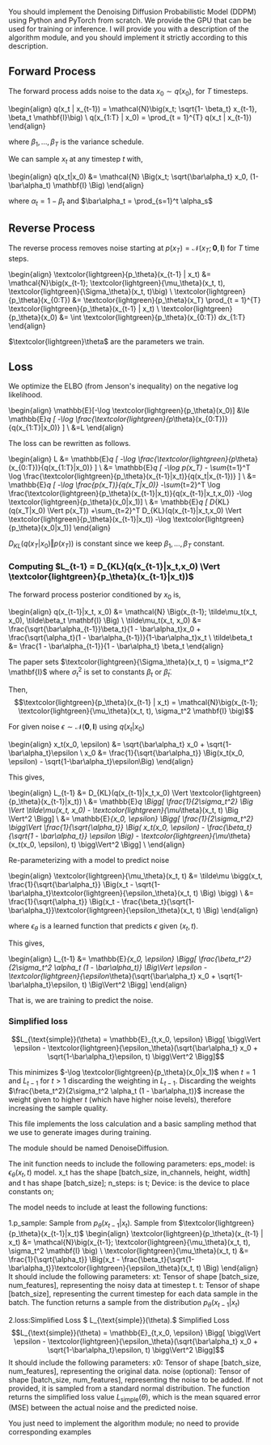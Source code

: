 You should implement the Denoising Diffusion Probabilistic Model (DDPM) using Python and PyTorch from scratch. We provide the GPU that can be used for training or inference.
I will provide you with a description of the algorithm module, and you should implement it strictly according to this description. 


## Forward Process

The forward process adds noise to the data $x_0 \sim q(x_0)$, for $T$ timesteps.

\begin{align}
q(x_t | x_{t-1}) = \mathcal{N}\big(x_t; \sqrt{1-  \beta_t} x_{t-1}, \beta_t \mathbf{I}\big) \\
q(x_{1:T} | x_0) = \prod_{t = 1}^{T} q(x_t | x_{t-1})
\end{align}

where $\beta_1, \dots, \beta_T$ is the variance schedule.

We can sample $x_t$ at any timestep $t$ with,

\begin{align}
q(x_t|x_0) &= \mathcal{N} \Big(x_t; \sqrt{\bar\alpha_t} x_0, (1-\bar\alpha_t) \mathbf{I} \Big)
\end{align}

where $\alpha_t = 1 - \beta_t$ and $\bar\alpha_t = \prod_{s=1}^t \alpha_s$

## Reverse Process

The reverse process removes noise starting at $p(x_T) = \mathcal{N}(x_T; \mathbf{0}, \mathbf{I})$
for $T$ time steps.

\begin{align}
\textcolor{lightgreen}{p_\theta}(x_{t-1} | x_t) &= \mathcal{N}\big(x_{t-1};
 \textcolor{lightgreen}{\mu_\theta}(x_t, t), \textcolor{lightgreen}{\Sigma_\theta}(x_t, t)\big) \\
\textcolor{lightgreen}{p_\theta}(x_{0:T}) &= \textcolor{lightgreen}{p_\theta}(x_T) \prod_{t = 1}^{T} \textcolor{lightgreen}{p_\theta}(x_{t-1} | x_t) \\
\textcolor{lightgreen}{p_\theta}(x_0) &= \int \textcolor{lightgreen}{p_\theta}(x_{0:T}) dx_{1:T}
\end{align}

$\textcolor{lightgreen}\theta$ are the parameters we train.

## Loss

We optimize the ELBO (from Jenson's inequality) on the negative log likelihood.

\begin{align}
\mathbb{E}[-\log \textcolor{lightgreen}{p_\theta}(x_0)]
 &\le \mathbb{E}_q [ -\log \frac{\textcolor{lightgreen}{p_\theta}(x_{0:T})}{q(x_{1:T}|x_0)} ] \\
 &=L
\end{align}

The loss can be rewritten as  follows.

\begin{align}
L
 &= \mathbb{E}_q [ -\log \frac{\textcolor{lightgreen}{p_\theta}(x_{0:T})}{q(x_{1:T}|x_0)} ] \\
 &= \mathbb{E}_q [ -\log p(x_T) - \sum_{t=1}^T \log \frac{\textcolor{lightgreen}{p_\theta}(x_{t-1}|x_t)}{q(x_t|x_{t-1})} ] \\
 &= \mathbb{E}_q [
  -\log \frac{p(x_T)}{q(x_T|x_0)}
  -\sum_{t=2}^T \log \frac{\textcolor{lightgreen}{p_\theta}(x_{t-1}|x_t)}{q(x_{t-1}|x_t,x_0)}
  -\log \textcolor{lightgreen}{p_\theta}(x_0|x_1)] \\
 &= \mathbb{E}_q [
   D_{KL}(q(x_T|x_0) \Vert p(x_T))
  +\sum_{t=2}^T D_{KL}(q(x_{t-1}|x_t,x_0) \Vert \textcolor{lightgreen}{p_\theta}(x_{t-1}|x_t))
  -\log \textcolor{lightgreen}{p_\theta}(x_0|x_1)]
\end{align}

$D_{KL}(q(x_T|x_0) \Vert p(x_T))$ is constant since we keep $\beta_1, \dots, \beta_T$ constant.

### Computing $L_{t-1} = D_{KL}(q(x_{t-1}|x_t,x_0) \Vert \textcolor{lightgreen}{p_\theta}(x_{t-1}|x_t))$

The forward process posterior conditioned by $x_0$ is,

\begin{align}
q(x_{t-1}|x_t, x_0) &= \mathcal{N} \Big(x_{t-1}; \tilde\mu_t(x_t, x_0), \tilde\beta_t \mathbf{I} \Big) \\
\tilde\mu_t(x_t, x_0) &= \frac{\sqrt{\bar\alpha_{t-1}}\beta_t}{1 - \bar\alpha_t}x_0
                         + \frac{\sqrt{\alpha_t}(1 - \bar\alpha_{t-1})}{1-\bar\alpha_t}x_t \\
\tilde\beta_t &= \frac{1 - \bar\alpha_{t-1}}{1 - \bar\alpha_t} \beta_t
\end{align}

The paper sets $\textcolor{lightgreen}{\Sigma_\theta}(x_t, t) = \sigma_t^2 \mathbf{I}$ where $\sigma_t^2$ is set to constants
$\beta_t$ or $\tilde\beta_t$.

Then,
$$\textcolor{lightgreen}{p_\theta}(x_{t-1} | x_t) = \mathcal{N}\big(x_{t-1}; \textcolor{lightgreen}{\mu_\theta}(x_t, t), \sigma_t^2 \mathbf{I} \big)$$

For given noise $\epsilon \sim \mathcal{N}(\mathbf{0}, \mathbf{I})$ using $q(x_t|x_0)$

\begin{align}
x_t(x_0, \epsilon) &= \sqrt{\bar\alpha_t} x_0 + \sqrt{1-\bar\alpha_t}\epsilon \\
x_0 &= \frac{1}{\sqrt{\bar\alpha_t}} \Big(x_t(x_0, \epsilon) -  \sqrt{1-\bar\alpha_t}\epsilon\Big)
\end{align}

This gives,

\begin{align}
L_{t-1}
 &= D_{KL}(q(x_{t-1}|x_t,x_0) \Vert \textcolor{lightgreen}{p_\theta}(x_{t-1}|x_t)) \\
 &= \mathbb{E}_q \Bigg[ \frac{1}{2\sigma_t^2}
 \Big \Vert \tilde\mu(x_t, x_0) - \textcolor{lightgreen}{\mu_\theta}(x_t, t) \Big \Vert^2 \Bigg] \\
 &= \mathbb{E}_{x_0, \epsilon} \Bigg[ \frac{1}{2\sigma_t^2}
  \bigg\Vert \frac{1}{\sqrt{\alpha_t}} \Big(
  x_t(x_0, \epsilon) - \frac{\beta_t}{\sqrt{1 - \bar\alpha_t}} \epsilon
  \Big) - \textcolor{lightgreen}{\mu_\theta}(x_t(x_0, \epsilon), t) \bigg\Vert^2 \Bigg] \\
\end{align}

Re-parameterizing with a model to predict noise

\begin{align}
\textcolor{lightgreen}{\mu_\theta}(x_t, t) &= \tilde\mu \bigg(x_t,
  \frac{1}{\sqrt{\bar\alpha_t}} \Big(x_t -
   \sqrt{1-\bar\alpha_t}\textcolor{lightgreen}{\epsilon_\theta}(x_t, t) \Big) \bigg) \\
  &= \frac{1}{\sqrt{\alpha_t}} \Big(x_t -
  \frac{\beta_t}{\sqrt{1-\bar\alpha_t}}\textcolor{lightgreen}{\epsilon_\theta}(x_t, t) \Big)
\end{align}

where $\epsilon_\theta$ is a learned function that predicts $\epsilon$ given $(x_t, t)$.

This gives,

\begin{align}
L_{t-1}
&= \mathbb{E}_{x_0, \epsilon} \Bigg[ \frac{\beta_t^2}{2\sigma_t^2 \alpha_t (1 - \bar\alpha_t)}
  \Big\Vert
  \epsilon - \textcolor{lightgreen}{\epsilon_\theta}(\sqrt{\bar\alpha_t} x_0 + \sqrt{1-\bar\alpha_t}\epsilon, t)
  \Big\Vert^2 \Bigg]
\end{align}

That is, we are training to predict the noise.

### Simplified loss

$$L_{\text{simple}}(\theta) = \mathbb{E}_{t,x_0, \epsilon} \Bigg[ \bigg\Vert
\epsilon - \textcolor{lightgreen}{\epsilon_\theta}(\sqrt{\bar\alpha_t} x_0 + \sqrt{1-\bar\alpha_t}\epsilon, t)
\bigg\Vert^2 \Bigg]$$

This minimizes $-\log \textcolor{lightgreen}{p_\theta}(x_0|x_1)$ when $t=1$ and $L_{t-1}$ for $t\gt1$ discarding the
weighting in $L_{t-1}$. Discarding the weights $\frac{\beta_t^2}{2\sigma_t^2 \alpha_t (1 - \bar\alpha_t)}$
increase the weight given to higher $t$ (which have higher noise levels), therefore increasing the sample quality.

This file implements the loss calculation and a basic sampling method that we use to generate images during
training.


The module should be named DenoiseDiffusion.

The init function needs to include the following parameters:
eps_model: is $\epsilon_\theta(x_t, t)$ model. x_t has the shape [batch_size, in_channels, height, width] and t has shape [batch_size];
n_steps: is t;
Device: is the device to place constants on;

The model needs to include at least the following functions:

1.p_sample: Sample from $p_\theta(x_{t-1}|x_t)$. 
Sample from $\textcolor{lightgreen}{p_\theta}(x_{t-1}|x_t)$
\begin{align}
        \textcolor{lightgreen}{p_\theta}(x_{t-1} | x_t) &= \mathcal{N}\big(x_{t-1};
        \textcolor{lightgreen}{\mu_\theta}(x_t, t), \sigma_t^2 \mathbf{I} \big) \\
        \textcolor{lightgreen}{\mu_\theta}(x_t, t)
          &= \frac{1}{\sqrt{\alpha_t}} \Big(x_t -
            \frac{\beta_t}{\sqrt{1-\bar\alpha_t}}\textcolor{lightgreen}{\epsilon_\theta}(x_t, t) \Big)
\end{align}
It should include the following parameters:
xt: Tensor of shape [batch_size, num_features], representing the noisy data at timestep t.
t: Tensor of shape [batch_size], representing the current timestep for each data sample in  the batch.
The function returns a sample from the distribution $p_\theta(x_{t-1}|x_t)$

2.loss:Simplified Loss $ L_{\text{simple}}(\theta).$ 
Simplified Loss
        $$L_{\text{simple}}(\theta) = \mathbb{E}_{t,x_0, \epsilon} \Bigg[ \bigg\Vert
        \epsilon - \textcolor{lightgreen}{\epsilon_\theta}(\sqrt{\bar\alpha_t} x_0 + \sqrt{1-\bar\alpha_t}\epsilon, t)
\bigg\Vert^2 \Bigg]$$
It should include the following parameters:
x0: Tensor of shape [batch_size, num_features], representing the original data.
noise (optional): Tensor of shape [batch_size, num_features], representing the noise to be  added. If not provided, it is sampled from a standard normal distribution.
The function returns the simplified loss value  $L_{\text{simple}}(\theta)$, which is the mean  squared error (MSE) between the actual noise and the predicted noise.

You just need to implement the algorithm module; no need to provide corresponding examples